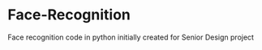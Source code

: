 Face-Recognition
================

Face recognition code in python initially created for Senior Design project

